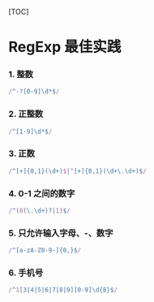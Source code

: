 [TOC]

# RegExp 最佳实践

### 1. 整数

```js
/^-?[0-9]\d*$/
```

### 2. 正整数

```js
/^[1-9]\d*$/
```

### 3. 正数

```js
/^[+]{0,1}(\d+)$|^[+]{0,1}(\d+\.\d+)$/
```

### 4. 0-1 之间的数字

```js
/^(0(\.\d+)?|1)$/
```

### 5. 只允许输入字母、-、数字

```js
/^[a-zA-Z0-9-]{0,}$/
```

### 6. 手机号

```js
/^1[3|4|5|6|7|8|9][0-9]\d{8}$/
```

